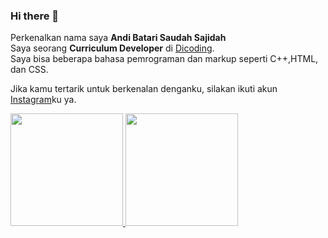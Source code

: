 ### Hi there 👋

Perkenalkan nama saya **Andi Batari Saudah Sajidah**<br>
Saya seorang **Curriculum Developer** di [Dicoding](https://www.dicoding.com/).<br>
Saya bisa beberapa bahasa pemrograman dan markup seperti C++,HTML, dan CSS.<br>

Jika kamu tertarik untuk berkenalan denganku, silakan ikuti akun [Instagram](https://www.instagram.com/nd.bxtr/)ku ya.

<p align="left">
<a href="https://github.com/andibatari">
  <img height="180em" src="https://github-readme-stats-eight-theta.vercel.app/api?username=penuliscode&show_icons=true&theme=algolia&include_all_commits=true&count_private=true"/>
  <img height="180em" src="https://github-readme-stats-eight-theta.vercel.app/api/top-langs/?username=penuliscode&layout=compact&theme=algolia"/>
</a>
</p>
